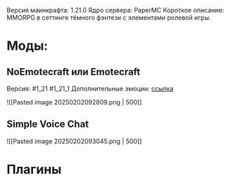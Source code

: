 Версия маинкрафта: 1.21.0 
Ядро сервера: PaperMC
Короткое описание: MMORPG в сеттинге тёмного фэнтези с элементами ролевой игры. 
# Моды:
## NoEmotecraft или Emotecraft
Версия: #1_21 #1_21_1
Дополнительные эмоции: [ссылка](https://docs.google.com/document/d/1AK0w8M1_oZ3Z3VxoETT4QJ-OjVsP1AzqE0kHhSazymQ/edit?tab=t.0)

![[Pasted image 20250202092809.png | 500]]
## Simple Voice Chat
![[Pasted image 20250202093045.png | 500]]

# Плагины